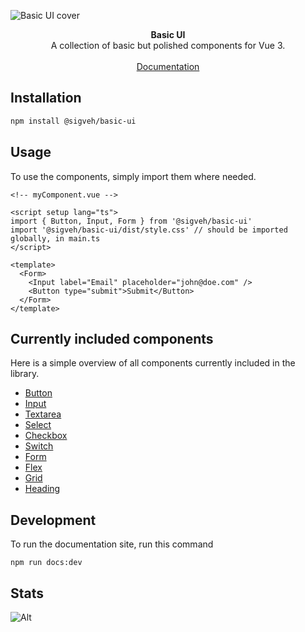 ![Basic UI cover](https://repository-images.githubusercontent.com/510007369/befa6101-74d8-40cf-8b52-136837c901ab)

<div align="center"><strong>Basic UI</strong></div>
<div align="center">A collection of basic but polished components for Vue 3.</div>
<br/>
<div align="center"><a href="https://basic-ui.sigveh.no/">Documentation</a></div>

## Installation

```bash
npm install @sigveh/basic-ui
```

## Usage

To use the components, simply import them where needed.

```vue
<!-- myComponent.vue -->

<script setup lang="ts">
import { Button, Input, Form } from '@sigveh/basic-ui'
import '@sigveh/basic-ui/dist/style.css' // should be imported globally, in main.ts
</script>

<template>
  <Form>
    <Input label="Email" placeholder="john@doe.com" />
    <Button type="submit">Submit</Button>
  </Form>
</template>
```

## Currently included components

Here is a simple overview of all components currently included in the library.

- [Button](https://basic-ui.sigveh.no/guide/button.html)
- [Input](https://basic-ui.sigveh.no/guide/input.html)
- [Textarea](https://basic-ui.sigveh.no/guide/textarea.html)
- [Select](https://basic-ui.sigveh.no/guide/select.html)
- [Checkbox](https://basic-ui.sigveh.no/guide/checkbox.html)
- [Switch](https://basic-ui.sigveh.no/guide/switch.html)
- [Form](https://basic-ui.sigveh.no/guide/form.html)
- [Flex](https://basic-ui.sigveh.no/guide/flex.html)
- [Grid](https://basic-ui.sigveh.no/guide/grid.html)
- [Heading](https://basic-ui.sigveh.no/guide/heading.html)

## Development

To run the documentation site, run this command

```
npm run docs:dev
```

## Stats

![Alt](https://repobeats.axiom.co/api/embed/6af9052c6435b935382bf135a294f278bf6665a0.svg "Repobeats analytics image")
